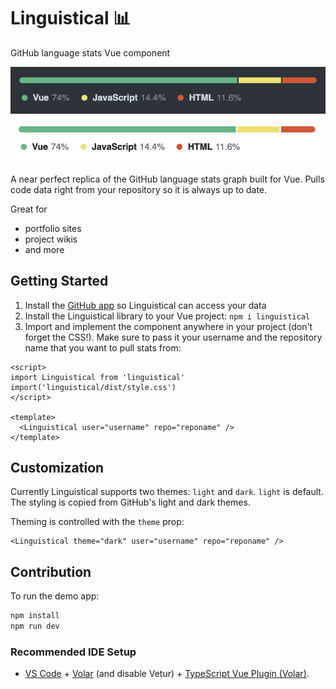 # Linguistical 📊

GitHub language stats Vue component

![Dark theme](public/demo-dark.png)
![Light theme](public/demo-light.png)

A near perfect replica of the GitHub language stats graph built for Vue. Pulls code data right from your repository so it is always up to date.

Great for

- portfolio sites
- project wikis
- and more

## Getting Started

1. Install the [GitHub app](https://github.com/apps/linguistical-app) so Linguistical can access your data
2. Install the Linguistical library to your Vue project: `npm i linguistical`
3. Import and implement the component anywhere in your project (don't forget the CSS!). Make sure to pass it your username and the repository name that you want to pull stats from:

```vue
<script>
import Linguistical from 'linguistical'
import('linguistical/dist/style.css')
</script>

<template>
  <Linguistical user="username" repo="reponame" />
</template>
```

## Customization

Currently Linguistical supports two themes: `light` and `dark`. `light` is default. The styling is copied from GitHub's light and dark themes.

Theming is controlled with the `theme` prop:

```vue
<Linguistical theme="dark" user="username" repo="reponame" />
```

## Contribution

To run the demo app:

```sh
npm install
npm run dev
```

### Recommended IDE Setup

- [VS Code](https://code.visualstudio.com/) + [Volar](https://marketplace.visualstudio.com/items?itemName=Vue.volar) (and disable Vetur) + [TypeScript Vue Plugin (Volar)](https://marketplace.visualstudio.com/items?itemName=Vue.vscode-typescript-vue-plugin).
